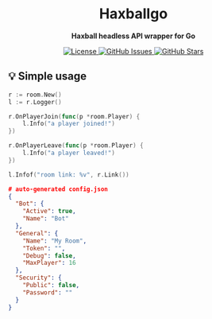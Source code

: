 <h1 align="center">Haxballgo</h1>
<p align="center"><strong>Haxball headless API wrapper for Go</strong></p>

<p align="center">
  <a href="https://opensource.org/licenses/gpl-3.0.html">
    <img alt="License" src="https://img.shields.io/github/license/schphe/haxballgo?color=success&style=for-the-badge">
  </a>

  <a href="https://github.com/schphe/haxballgo/issues">
    <img alt="GitHub Issues" src="https://img.shields.io/github/issues/schphe/haxballgo?style=for-the-badge">
  </a>

  <a href="https://github.com/schphe/haxballgo/stargazers">
    <img alt="GitHub Stars" src="https://img.shields.io/github/stars/schphe/haxballgo?style=for-the-badge">
  </a>
</p>

## 💡 Simple usage
```go
r := room.New()
l := r.Logger()

r.OnPlayerJoin(func(p *room.Player) {
	l.Info("a player joined!")
})

r.OnPlayerLeave(func(p *room.Player) {
	l.Info("a player leaved!")
})

l.Infof("room link: %v", r.Link())
```
```json
# auto-generated config.json
{
  "Bot": {
    "Active": true,
    "Name": "Bot"
  },
  "General": {
    "Name": "My Room",
    "Token": "",
    "Debug": false,
    "MaxPlayer": 16
  },
  "Security": {
    "Public": false,
    "Password": ""
  }
}
```
